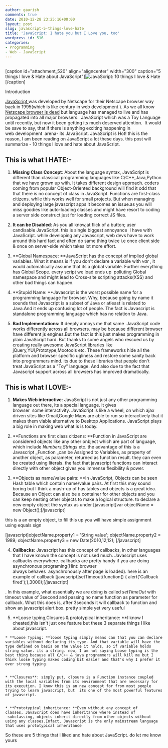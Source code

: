 ```yaml
---
author: gaurish
comments: true
date: 2010-12-28 23:25:16+00:00
layout: post
slug: javascript-5-things-love-hate
title: 'JavaScript: I hate you but I Love you, too'
wordpress_id: 516
categories:
- Programming
- Web - JavaScript
---
```


##  

[caption id="attachment_520" align="aligncenter" width="300" caption="5 things I love & Hate about JavaScript"]![JavaScript: 10 things I love & Hate](http://www.gaurishsharma.com/wp-content/uploads/2010/12/lovehate-300x211.jpg)[/caption]

Introduction






[JavaScript ](http://en.wikipedia.org/wiki/JavaScript) was developed by Netscape for their Netscape browser way back in 1995(which is like century in web development ). As we all know [Netscape browser is dead](http://blog.netscape.com/2007/12/28/end-of-support-for-netscape-web-browsers/) but language has managed to live and has propagated into all major browsers.  JavaScript which was a Toy Language until recently, but now it been getting its much deserved attention.  It would be save to say, that if there is anything exciting happening in web development  arena- its JavaScript. JavaScript is Hot! this is the reason, I am been reading on JavaScript a lot these days. this post will summarize - 10 things I love and hate about JavaScript.


## This is what I HATE:-





	
  1. **Missing Class Concept**: About the language syntax, JavaScript is different than classical programming languages like C/C++,Java,Python that we have grown up with. It takes different design approach. coders coming from popular Object-Oriented background will find it odd that that there is no concept of <!-- more -->class in JavaScript. Functions are first-class citizens. while this works well for small projects. But when managing and deploying large javascript apps it becomes an issue.as you will miss goodies like auto-loading classes and might have resort to coding a server side construct just for loading correct JS files.

	
  2. **It can be Disabled**: As you all know,at flick of a button; user candisable JavaScript. this is single biggest annoyance  I have with JavaScript. while developing any Javascript, web devs have to work around this hard fact and often do same thing twice i.e once client side & once on server-side which takes lot more effort.

	
  3. **Global Namespace: **JavaScript has the concept of implied global variables. What it means is if you don't declare a variable with _var <variable name>_, it would automatically assume that its a global variable. Further everything has Global Scope. every script we load ends up  polluting Global namespace and might lead to Cross-site scripting attacks(XSS) and other bad things can happen.

	
  4. **Stupid Name: **Javascript is the worst possible name for a programming language for browser. Why, because going by name it sounds that Javascript is a subset of Java or atleast is related to Java.And it ends up confusing lot of people. The fact is Javascript is standalone programming language which has no relation to Java.

	
  5. **Bad Implementations:** It deeply annoys me that same  JavaScript code works differently across all browsers. may be because different browser have different js engines.But the fact is this just makes programming in plain JavaScript hard. But thanks to some angels who rescued us by creating really awesome JavaScript libraries like jQuery,YUI,Prototype,Mootools etc. These frameworks hide all the platform and browser specific ugliness and restore some sanity back into programmers mind. its due to these libraries that people don't treat JavaScript as a "Toy" language. And also due to the fact that Javascript support across all browsers has improved dramatically.




## This is what I LOVE:-





	
  1. **Makes Web interactive**: JavaScript is not just any other programming language out there, its a special language. it gives browser  some interactivity. JavaScript is like a wheel, on which ajax driven sites like Gmail,Google Maps are able to run so interactively that it makes them viable alternative to Desktop Applications. JavaScript plays a big role in making web what is is today.

	
  2. **Functions are first class citizens: **Function in JavaScript are considered objects like any other onbject which are part of language, which include _Numbers,Strings_ etc. the advantage of this is a Javascript _Function _can be Assigned to Variables, as property of another object, as parameter, returned as function result. they can even be created using literals. the fact that javascript functions can interact directly with other object gives you immense flexibility & power.

	
  3. **Objects as name/value pairs: **In JavaScript, Objects can be seen Hash table which contain name/value pairs. At first this may sound boring but I think a mash-up of has tables and objects is a great idea. Because an Object can also be a container for other objects and you can keep nesting other objects to make a logical structure. to declare a new empty object the syntax  as under [javascript]var objectName = new Object();[/javascript]

this is a an empty object, to fill this up you will have simple assignment using equals sign

[javascript]objectName.property1 = 'String value';
objectName.property2 = 1989;
objectName.property3 = new Date(2010,12,12);
[/javascript]

	
  4. **Callbacks**: Javascript has this concept of callbacks, in other languages that I have known the concept is not used much. Javascript uses callbacks everywhere. callbacks are pretty handy if you are doing asynchronous programing(Hint: browser always behaves  asynchronously after page is loaded). here is an example of callback [javascript]setTimeout(function() { alert('Callback fired');},3000);[/javascript]

. In this example, what essentially we are doing is called _setTimeOut_ with timeout value of 3second and passing no name function as parameter for callback. What this does is, after 3seconds it will callback to function and show an javascript alert box. pretty simple yet very useful

	
  5. **Loose typing,Closures & prototypical inheritance: **I know I cheated,this isn't just one feature but these 3 separate things I like about javascript.

	
    * **Loose Typing: **loose typing simply means can that you can declare variables without declaring its type. And that variable will have the type defined on basis on the value it holds, so if variable holds string value. its a string. now, I am not saying Loose typing is the best thing because all C/C++ & java programmers will kill me but I think loose typing makes coding bit easier and that's why I prefer it over strong typing

	
    * **Closures**: simply put, closure is a Function instance coupled with the local variables from its environment that are necessary for its execution. I know this is an new concept for from most people trying to learn javascript, but  its one of the most powerful features of javascript.

	
    * **Prototypical inheritance: **Even without any concept of classes, JavaScript does have inheritance where instead of  subclassing, objects inherit directly from other objects without using any classes.Infact, Javascript is the only mainstream language that uses prototypical inheritance





So these are 5 things that I liked and hate about JavaScript. do let me know yours
